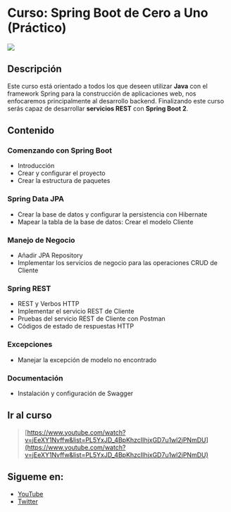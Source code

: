# Curso: Spring Boot de Cero a Uno (Práctico)
![](https://lh3.googleusercontent.com/ruB40qd-lSrhZ8_JFvFLqP2tVRuV66RUCR2lauIXTv-yJGH8CkwMiJDsfkcB5gGxHa-gHD-_3nvKD9j5zjL-LXgVW8BT0BNT-u7x2RIKBg_2rX5_4ATSf4435xDJPUxCPObdGnxq8HodbpC_Ayttnnqh0uqBYmWf-1Yrv9v3SytRzkvhX7QHU9Hlq4cfDW7qFz12o43mhe3la47LpOR6i99W2YNTEbt2xyUvmK49bK0G3Hslz3IfRBp08LPwH-TMXIZl4yN-SfaGLKJ4xjJ-9qI2N7ab5J6NyyMnzaWV2E2zCAhSbXyPgO1PBa6pY8mYprBsykB-znqSJZZoW2AibfO-vYElR4Z-rlaIDFHOY8VgaqY-URoSokjopow8dVWXajQj2_LxEFBiuHHHv4uqkJ7jlVbyVuyg6gMdxxyFNmz9-7vEj4RlS-OQAhxYl_sG2yE0ei4fHuGAWShLgnZhTvCLC0uBtvb5T3bjxFY-rkcsPo2j38UthboQDeyjtkZxk5nR7b2gcfw3tJaGLWIe5m9RvYjGj3WmscC2JGHRu4_IPyfWGoAaReCsNqzDsoVXsYf6skdwTE8oG-Po8J5rUeXk2CdMb3vpCL6ciTZ1YpLT1oNn2di7Phnew62dgxe2BIVpxLXyhJSvwgeOWVpPXssqJdJ2-Q7oxaynMgmyjTFciPUCrZR08AfThAGNdByTsmN8mbt_d_1ZXCwBJrJABk4AisZn0oW75iOcS939IrhjqPA48LkljNg=w1366-h768-no)

## Descripción
Este curso está orientado a todos los que deseen utilizar **Java** con el framework Spring para la construcción de aplicaciones web, nos enfocaremos principalmente al desarrollo backend.
Finalizando este curso serás capaz de desarrollar **servicios REST** con **Spring Boot 2**.

## Contenido
### Comenzando con Spring Boot

 - Introducción
 - Crear y configurar el proyecto
 - Crear la estructura de paquetes

### Spring Data JPA

 - Crear la base de datos y configurar la persistencia con Hibernate
 - Mapear la tabla de la base de datos: Crear el modelo Cliente

### Manejo de Negocio

 - Añadir JPA Repository
 - Implementar los servicios de negocio para las operaciones CRUD de
   Cliente

### Spring REST

 - REST y Verbos HTTP
 - Implementar el servicio REST de Cliente
 - Pruebas del servicio REST de Cliente con Postman
 - Códigos de estado de respuestas HTTP

### Excepciones

 - Manejar la excepción de modelo no encontrado

### Documentación

 - Instalación y configuración de Swagger
 
 ## Ir al curso

> [https://www.youtube.com/watch?v=jEeXY1Nvffw&list=PL5YxJD_4BpKhzcIIhjxGD7u1wl2jPNmDU](https://www.youtube.com/watch?v=jEeXY1Nvffw&list=PL5YxJD_4BpKhzcIIhjxGD7u1wl2jPNmDU)


## Sigueme en:

 - [YouTube](https://www.youtube.com/channel/UCaYN3JimLAVhs-B3pusWA3g)
 - [Twitter](https://twitter.com/fredd_ar)
